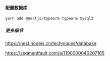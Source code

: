 #### 配置数据库
```bash
yarn add @nestjs/typeorm typeorm mysql2
```

##### 更多细节
https://nest.nodejs.cn/techniques/database

https://segmentfault.com/a/1190000040207165



